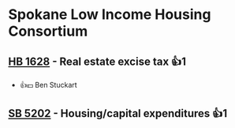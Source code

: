 # Spokane Low Income Housing Consortium

## [HB 1628](/bill/2023-24/hb/1628/) - Real estate excise tax 👍1  
* 👍💵 Ben Stuckart

## [SB 5202](/bill/2023-24/sb/5202/) - Housing/capital expenditures 👍1  